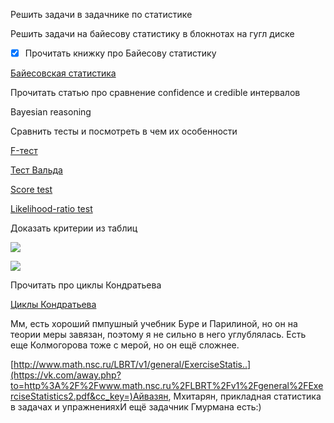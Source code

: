 Решить задачи в задачнике по статистике

Решить задачи на байесову статистику в блокнотах на гугл диске

[](https://my.compscicenter.ru/media/courses/2020-spring/spb-math-stat/slides/math_stat_lecture_280420.pdf)

- [x]  Прочитать книжку про Байесову статистику

[Байесовская статистика](https://ru.wikipedia.org/wiki/Байесовская_статистика)

Прочитать статью про сравнение confidence и credible интервалов

Bayesian reasoning

Сравнить тесты и посмотреть в чем их особенности

[F-тест](https://ru.wikipedia.org/wiki/F-тест)

[Тест Вальда](https://ru.wikipedia.org/wiki/Тест_Вальда)

[Score test](https://en.wikipedia.org/wiki/Score_test)

[Likelihood-ratio test](https://en.wikipedia.org/wiki/Likelihood-ratio_test)

Доказать критерии из таблиц

![](data/static/old/someday_maybe/articles/Статья%20про%20исследования/Изучить%20статистику/Untitled.png)

![](data/static/old/someday_maybe/articles/Статья%20про%20исследования/Изучить%20статистику/Untitled%201.png)

Прочитать про циклы Кондратьева

[Циклы Кондратьева](https://ru.wikipedia.org/wiki/Циклы_Кондратьева)

Мм, есть хороший пмпушный учебник Буре и Парилиной, но он на теории меры завязан, поэтому я не сильно в него углублялась. Есть еще Колмогорова тоже с мерой, но он ещё сложнее.

[http://www.math.nsc.ru/LBRT/v1/general/ExerciseStatis..](https://vk.com/away.php?to=http%3A%2F%2Fwww.math.nsc.ru%2FLBRT%2Fv1%2Fgeneral%2FExerciseStatistics2.pdf&cc_key=)Айвазян, Мхитарян, прикладная статистика в задачах и упражненияхИ ещё задачник Гмурмана есть:)